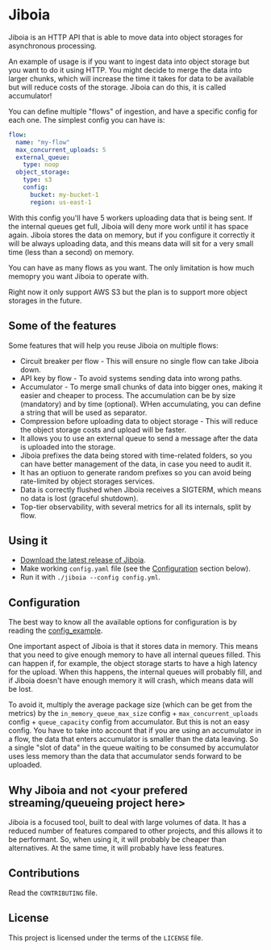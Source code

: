 # Jiboia

Jiboia is an HTTP API that is able to move data into object storages for asynchronous processing.

An example of usage is if you want to ingest data into object storage but you want to do it using HTTP. You might decide to merge the data into larger chunks, which will increase the time it takes for data to be available but will reduce costs of the storage. Jiboia can do this, it is called accumulator!

You can define multiple "flows" of ingestion, and have a specific config for each one. The simplest config you can have is:

```yaml
flow:
  name: "my-flow"
  max_concurrent_uploads: 5
  external_queue:
    type: noop
  object_storage:
    type: s3
    config:
      bucket: my-bucket-1
      region: us-east-1
```

With this config you'll have 5 workers uploading data that is being sent. If the internal queues get full, Jiboia will deny more work until it has space again. Jiboia stores the data on memory, but if you configure it correctly it will be always uploading data, and this means data will sit for a very small time (less than a second) on memory.

You can have as many flows as you want. The only limitation is how much memopry you want Jiboia to operate with.

Right now it only support AWS S3 but the plan is to support more object storages in the future.

## Some of the features

Some features that will help you reuse Jiboia on multiple flows:
* Circuit breaker per flow - This will ensure no single flow can take Jiboia down.
* API key by flow - To avoid systems sending data into wrong paths.
* Accumulator - To merge small chunks of data into bigger ones, making it easier and cheaper to process. The accumulation can be by size (mandatory) and by time (optional). WHen accumulating, you can define a string that will be used as separator.
* Compression before uploading data to object storage - This will reduce the object storage costs and upload will be faster.
* It allows you to use an external queue to send a message after the data is uploaded into the storage.
* Jiboia prefixes the data being stored with time-related folders, so you can have better management of the data, in case you need to audit it.
* It has an optiuon to generate random prefixes so you can avoid being rate-limited by object storages services.
* Data is correctly flushed when Jiboia receives a SIGTERM, which means no data is lost (graceful shutdown).
* Top-tier observability, with several metrics for all its internals, split by flow.


## Using it

- [Download the latest release of Jiboia](https://github.com/jademcosta/jiboia/releases).
- Make working `config.yaml` file (see the [Configuration](#configuration) section below).
- Run it with `./jiboia --config config.yml`.

## Configuration

The best way to know all the available options for configuration is by reading the [config_example](https://github.com/jademcosta/jiboia/blob/main/config_example.yaml).

One important aspect of Jiboia is that it stores data in memory. This means that you need to give enough memory to have all internal queues filled. This can happen if, for example, the object storage starts to have a high latency for the upload. When this happens, the internal queues will probably fill, and if Jiboia doesn't have enough memory it will crash, which means data will be lost.

To avoid it, multiply the average package size (which can be get from the metrics) by the `in_memory_queue_max_size` config + `max_concurrent_uploads` config +  `queue_capacity` config from accumulator. But this is not an easy config. You have to take into account that if you are using an accumulator in a flow, the data that enters accumulator is smaller than the data leaving. So a single "slot of data" in the queue waiting to be consumed by accumulator uses less memory than the data that accumulator sends forward to be uploaded.

## Why Jiboia and not  <your prefered streaming/queueing project here>

Jiboia is a focused tool, built to deal with large volumes of data. It has a reduced number of features compared to other projects, and this allows it to be performant. So, when using it, it will probably be cheaper than alternatives. At the same time, it will probably have less features.

## Contributions

Read the `CONTRIBUTING` file.

## License

This project is licensed under the terms of the `LICENSE` file.
